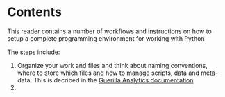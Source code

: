 # Contents

This reader contains a number of workflows and instructions on how to setup a complete programming environment for working with Python

The steps include:

 1. Organize your work and files and think about naming conventions, where to store which files and how to manage scripts, data and meta-data. This is decribed in the [Guerilla Analytics documentation]()
 2. 

